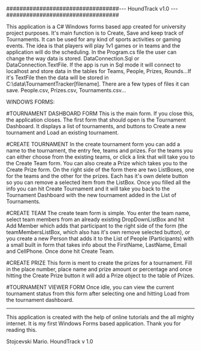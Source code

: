 ##################################--- HoundTrack v1.0 ---##################################


This application is a C# Windows forms based app created for university project purposes.
It's main function is to Create, Save and keep track of Tournaments. It can be used for 
any kind of sports activities or gaming events. The idea is that players will play 1v1
games or in teams and the application will do the scheduling.
In the Program.cs file the user can change the way data is stored. DataConnection.Sql or
DataConnection.TextFile. If the app is run in Sql mode it will connect to localhost and
store data in the tables for Teams, People, Prizes, Rounds...If it's TextFile then the
data will be stored in C:\data\TournamentTracker\[filename]. There are a few types of
files it can save. People.csv, Prizes.csv, Tournaments.csv...

WINDOWS FORMS:

#TOURNAMENT DASHBOARD FORM
This is the main form. If you close this, the application closes.
The first form that should open is the Tournament Dashboard. It displays a list of tournaments,
and buttons to Create a new tournament and Load an existing tournament.

#CREATE TOURNAMENT
In the create tournament form you can add a name to the tournament, the entry fee, teams and prizes.
For the teams you can either choose from the existing teams, or click a link that will take you to the
Create Team form. You can also create a Prize which takes you to the Create Prize form. On the right side
of the form there are two ListBoxes, one for the teams and the other for the prizes. Each has it's own
delete button so you can remove a selected item from the ListBox. Once you filled all the info
you can hit Create Tournament and it will take you back to the Tournament Dashboard with the new tournament
added in the List of Tournaments.

#CREATE TEAM
The create team form is simple. You enter the team name, select team members from an already existing
DropDownListBox and hit Add Member which adds that participant to the right side of the form (the 
teamMembersListBox, which also has it's own remove selected button), or you create a new Person that
adds it to the List of People (Participants) with a small built in form that takes info about the
FirstName, LastName, Email and CellPhone. Once done hit Create Team.

#CREATE PRIZE
This form is ment to create the prizes for a tournament. Fill in the place number, place name and
prize amount or percentage and once hitting the Create Prize button it will add a Prize object to
the table of Prizes.

#TOURNAMENT VIEWER FORM
Once idle, you can view the current tournament status from this form after selecting one and hitting
Load from the tournament dashboard.


_________________________________________________________________________________________________________
This application is created with the help of online tutorials and the all mighty internet. It is my
first Windows Forms based application. Thank you for reading this.

Stojcevski Mario.
HoundTrack v 1.0
